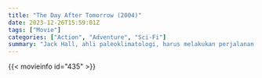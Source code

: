 ```yaml
---
title: "The Day After Tomorrow (2004)"
date: 2023-12-26T15:59:01Z
tags: ["Movie"]
categories: ["Action", "Adventure", "Sci-Fi"]
summary: "Jack Hall, ahli paleoklimatologi, harus melakukan perjalanan berani dari Washington, D.C. ke New York City untuk menemui putranya, yang terjebak di tengah badai internasional yang tiba-tiba menjerumuskan planet ini ke Zaman Es baru."
---
```


<mux-player stream-type="on-demand"
src="https://kp3d-my.sharepoint.com/personal/ryoo_kp3d_onmicrosoft_com/_layouts/15/download.aspx?share=ETMx7QzHAcdDsPm3f3FA694Bj_dyxoO5YDSZrz3yoHnWAg" prefer-playback="mse" controls>

</mux-player>


{{< movieinfo id="435" >}}

<script src="https://cdn.jsdelivr.net/npm/@mux/mux-player"></script>

 <script type="application/ld+json ">
{
"@context": "https://schema.org/",
"@type": "VideoObject",
"name": "The Day After Tomorrow (2004)",
"contentUrl": "https://stream.mux.com/PLZT01xqywc01C5tTC8PW01TrCdDcMPx4KDvw3kawbi3GU.m3u8",
"thumbnailUrl": "https://www.themoviedb.org/t/p/original/7MQVmsC7i6Z5tnKxQC62zBKU3Dx.jpg?width=314&fit_mode=preserve&time=25",
"uploadDate": "2023-12-18T18:45:11Z",
}

</script>